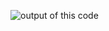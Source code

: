 ![output of this code](https://github.com/Harshchauhan29626/Netflix-colne/assets/150172292/82f094ee-2c51-46e0-b6cc-bed5c3a62158)
